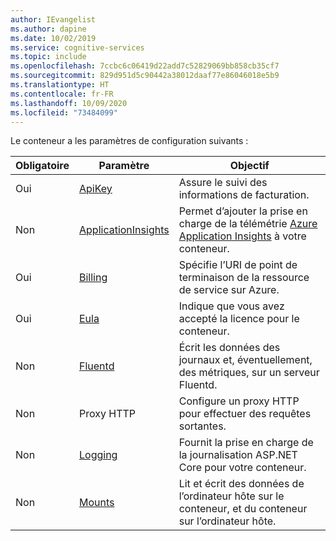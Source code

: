 ```yaml
---
author: IEvangelist
ms.author: dapine
ms.date: 10/02/2019
ms.service: cognitive-services
ms.topic: include
ms.openlocfilehash: 7ccbc6c06419d22add7c52829069bb858cb35cf7
ms.sourcegitcommit: 829d951d5c90442a38012daaf77e86046018e5b9
ms.translationtype: HT
ms.contentlocale: fr-FR
ms.lasthandoff: 10/09/2020
ms.locfileid: "73484099"
---
```

Le conteneur a les paramètres de configuration suivants :

|Obligatoire|Paramètre|Objectif|
|--|--|--|
|Oui|[ApiKey](#apikey-configuration-setting)|Assure le suivi des informations de facturation.|
|Non|[ApplicationInsights](#applicationinsights-setting)|Permet d’ajouter la prise en charge de la télémétrie [Azure Application Insights](https://docs.microsoft.com/azure/application-insights) à votre conteneur.|
|Oui|[Billing](#billing-configuration-setting)|Spécifie l’URI de point de terminaison de la ressource de service sur Azure.|
|Oui|[Eula](#eula-setting)| Indique que vous avez accepté la licence pour le conteneur.|
|Non|[Fluentd](#fluentd-settings)|Écrit les données des journaux et, éventuellement, des métriques, sur un serveur Fluentd.|
|Non|Proxy HTTP|Configure un proxy HTTP pour effectuer des requêtes sortantes.|
|Non|[Logging](#logging-settings)|Fournit la prise en charge de la journalisation ASP.NET Core pour votre conteneur. |
|Non|[Mounts](#mount-settings)|Lit et écrit des données de l’ordinateur hôte sur le conteneur, et du conteneur sur l’ordinateur hôte.|

